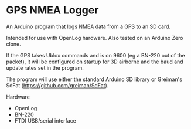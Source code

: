 # GPS NMEA Logger

An Arduino program that logs NMEA data from a GPS to an SD card.

Intended for use with OpenLog hardware. Also tested on an Arduino Zero clone.

If the GPS takes Ublox commands and is on 9600 (eg a BN-220 out of the packet),
it will be configured on startup for 3D airborne and the baud and update rates
set in the program.

The program will use either the standard Arduino SD library or
Greiman's SdFat (https://github.com/greiman/SdFat).

Hardware

* OpenLog
* BN-220
* FTDI USB/serial interface


